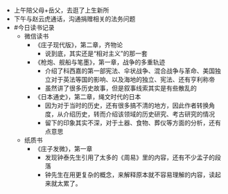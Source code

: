 - 上午陪父母+岳父，去逛了上生新所
- 下午与赵云虎通话，沟通捐赠相关的法务问题
- #今日读书记录
	- 微信读书
		- 《庄子现代版》，第二章，齐物论
			- 说到底，其实还是“相对主义”的那一套
		- 《枪炮、舰船与笔墨》，第一章，战争的多重轨迹
			- 介绍了科西嘉的第一部宪法、伞状战争、混合战争与革命、美国独立对于英法等国的影响、以及海地的独立、宪法、还有亨利称帝
			- 虽然讲了很多历史故事，但是叙事线索其实是有些散乱的
		- 《日本通史》，第二章，绳文时代的日本
			- 因为对于当时的历史，还有很多搞不清的地方，因此作者转换角度，从介绍历史，转而介绍该领域的历史研究、考古研究的情况
			- 留下的印象其实不深，对于土器、食物、葬仪等方面的分析，还有点意思
	- 纸质书
		- 《庄子发微》，第一章
			- 发现钟泰先生引用了太多的《周易》里的内容，还有不少孟子的段落
			- 钟先生在用更复杂的概念，来解释原本就不容易理解的内容，读起来就太累了。